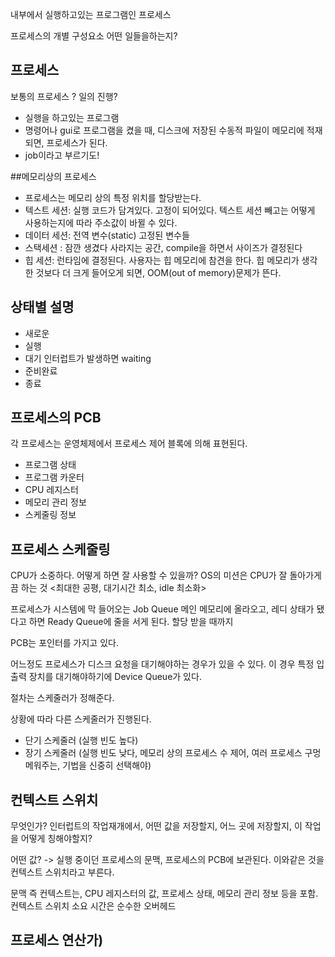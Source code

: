 내부에서 실행하고있는 프로그램인 프로세스

프로세스의 개별 구성요소
어떤 일들을하는지?

## 프로세스
보통의 프로세스 ? 일의 진행?
- 실행을 하고있는 프로그램 
- 명령어나 gui로 프로그램을 켰을 때, 디스크에 저장된 수동적 파일이 메모리에 적재되면, 프로세스가 된다.
- job이라고 부르기도!

##메모리상의 프로세스
- 프로세스는 메모리 상의 특정 위치를 할당받는다.
- 텍스트 세션: 실행 코드가 담겨있다. 고정이 되어있다. 텍스트 세션 빼고는 어떻게 사용하는지에 따라 주소값이 바뀔 수 있다.
- 데이터 세션: 전역 변수(static) 고정된 변수들
- 스택세션 : 잠깐 생겼다 사라지는 공간, compile을 하면서 사이즈가 결정된다
- 힙 세션: 런타임에 결정된다. 사용자는 힙 메모리에 참견을 한다. 힙 메모리가 생각한 것보다 더 크게 들어오게 되면, OOM(out of memory)문제가 뜬다.

## 상태별 설명
- 새로운
- 실행
- 대기 인터럽트가 발생하면 waiting
- 준비완료
- 종료

## 프로세스의 PCB
각 프로세스는 운영체제에서 프로세스 제어 블록에 의해 표현된다.
- 프로그램 상태
- 프로그램 카운터
- CPU 레지스터
- 메모리 관리 정보
- 스케줄링 정보

## 프로세스 스케줄링

CPU가 소중하다. 어떻게 하면 잘 사용할 수 있을까?
OS의 미션은 CPU가 잘 돌아가게끔 하는 것
<최대한 공평, 대기시간 최소, idle 최소화>

프로세스가 시스템에 막 들어오는 Job Queue
메인 메모리에 올라오고, 레디 상태가 됐다고 하면 Ready Queue에 줄을 서게 된다. 할당 받을 때까지

PCB는 포인터를 가지고 있다.

어느정도 프로세스가 디스크 요청을 대기해야하는 경우가 있을 수 있다. 
이 경우 특정 입출력 장치를 대기해야하기에 Device Queue가 있다.

절차는 스케줄러가 정해준다.

상황에 따라 다른 스케줄러가 진행된다.
- 단기 스케줄러 (실행 빈도 높다)
- 장기 스케줄러 (실행 빈도 낮다, 메모리 상의 프로세스 수 제어, 여러 프로세스 구멍 메워주는, 기법을 신중히 선택해야)

## 컨텍스트 스위치
무엇인가?
인터럽트의 작업재개에서, 어떤 값을 저장할지, 어느 곳에 저장할지, 이 작업을 어떻게 칭해야할지?

어떤 값?  -> 실행 중이던 프로세스의 문맥, 프로세스의 PCB에 보관된다. 이와같은 것을 컨텍스트 스위치라고 부른다.

문맥 즉 컨텍스트는, CPU 레지스터의 값, 프로세스 상태, 메모리 관리 정보 등을 포함.
컨텍스트 스위치 소요 시간은 순수한 오버헤드

## 프로세스 연산가)
